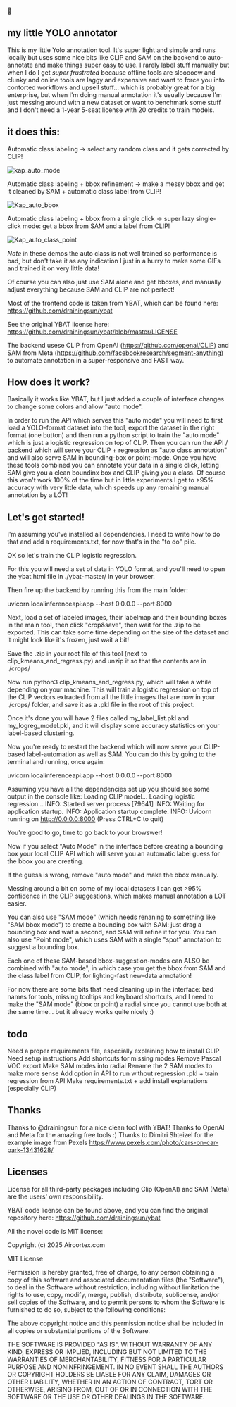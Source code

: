 🥔

## my little YOLO annotator

This is my little Yolo annotation tool. It's super light and simple and runs locally but uses some nice bits like CLIP and SAM on the backend to auto-annotate and make things super easy to use. I rarely label stuff manually but when I do I get *super frustrated* because offline tools are slooooow and clunky and online tools are laggy and expensive and want to force you into contorted workflows and upsell stuff... which is probably great for a big enterprise, but when I'm doing manual annotation it's usually because I'm just messing around with a new dataset or want to benchmark some stuff and I don't need a 1-year 5-seat license with 20 credits to train models.


## it does this:

Automatic class labeling -> select any random class and it gets corrected by CLIP!

![kap_auto_mode](https://github.com/user-attachments/assets/825a2752-c1a6-44d9-a2d4-49b145341a58)

Automatic class labeling + bbox refinement -> make a messy bbox and get it cleaned by SAM + automatic class label from CLIP!

![Kap_auto_bbox](https://github.com/user-attachments/assets/07ee6070-c6c2-4650-b225-8159566df4af)

Automatic class labeling + bbox from a single click -> super lazy single-click mode: get a bbox from SAM and a label from CLIP!

![Kap_auto_class_point](https://github.com/user-attachments/assets/d64cccdf-da8b-47a7-81e4-d78249fc87dc)

*Note* in these demos the auto class is not well trained so performance is bad, but don't take it as any indication I just in a hurry to make some GIFs and trained it on very little data!

Of course you can also just use SAM alone and get bboxes, and manually adjust everything because SAM and CLIP are not perfect!

Most of the frontend code is taken from YBAT, which can be found here:
https://github.com/drainingsun/ybat

See the original YBAT license here:
https://github.com/drainingsun/ybat/blob/master/LICENSE

The backend usese CLIP from OpenAI (https://github.com/openai/CLIP) and SAM from Meta (https://github.com/facebookresearch/segment-anything) to automate annotation in a super-responsive and FAST way. 

## How does it work?

Basically it works like YBAT, but I just added a couple of interface changes to change some colors and allow "auto mode". 

In order to run the API which serves this "auto mode" you will need to first load a YOLO-format dataset into the tool, export the dataset in the right format (one button) and then run a python script to train the "auto mode" which is just a logistic regression on top of CLIP. 
Then you can run the API / backend which will serve your CLIP + regression as "auto class annotation" and will also serve SAM in bounding-box or point-mode. Once you have these tools combined you can annotate your data in a single click, letting SAM give you a clean boundinx box and CLIP giving you a class. Of course this won't work 100% of the time but in little experiments I get to >95% accuracy with very little data, which speeds up any remaining manual annotation by a LOT!

## Let's get started!

I'm assuming you've installed all dependencies. I need to write how to do that and add a requirements.txt, for now that's in the "to do" pile.

OK so let's train the CLIP logistic regression.

For this you will need a set of data in YOLO format, and you'll need to open the ybat.html file in ./ybat-master/ in your browser.

Then fire up the backend by running this from the main folder:

uvicorn localinferenceapi:app --host 0.0.0.0 --port 8000

Next, load a set of labeled images, their labelmap and their bounding boxes in the main tool, then click "crop&save", then wait for the .zip to be exported. This can take some time depending on the size of the dataset and it might look like it's frozen, just wait a bit!

Save the .zip in your root file of this tool (next to clip_kmeans_and_regress.py) and unzip it so that the contents are in ./crops/

Now run python3 clip_kmeans_and_regress.py, which will take a while depending on your machine. This will train a logistic regression on top of the CLIP vectors extracted from all the little images that are now in your ./crops/ folder, and save it as a .pkl file in the root of this project.

Once it's done you will have 2 files called my_label_list.pkl and my_logreg_model.pkl, and it will display some accuracy statistics on your label-based clustering.

Now you're ready to restart the backend which will now serve your CLIP-based label-automation as well as SAM. You can do this by going to the terminal and running, once again:

uvicorn localinferenceapi:app --host 0.0.0.0 --port 8000

Assuming you have all the dependencies set up you should see some output in the console like: 
Loading CLIP model...
Loading logistic regression...
INFO:     Started server process [79641]
INFO:     Waiting for application startup.
INFO:     Application startup complete.
INFO:     Uvicorn running on http://0.0.0.0:8000 (Press CTRL+C to quit)


You're good to go, time to go back to your browswer!

Now if you select "Auto Mode" in the interface before creating a bounding box your local CLIP API which will serve you an automatic label guess for the bbox you are creating. 

If the guess is wrong, remove "auto mode" and make the bbox manually.

Messing around a bit on some of my local datasets I can get >95% confidence in the CLIP suggestions, which makes manual annotation a LOT easier. 

You can also use "SAM mode" (which needs renaning to something like "SAM bbox mode") to create a bounding box with SAM: just drag a bounding box and wait a second, and SAM will refine it for you.
You can also use "Point mode", which uses SAM with a single "spot" annotation to suggest a bounding box.

Each one of these SAM-based bbox-suggestion-modes can ALSO be combined with "auto mode", in which case you get the bbox from SAM and the class label from CLIP, for lighting-fast new-data annotation!

For now there are some bits that need cleaning up in the interface: bad names for tools, missing tooltips and keyboard shortcuts, and I need to make the "SAM mode" (bbox or point) a radial since you cannot use both at the same time... but it already works quite nicely :) 


## todo

Need a proper requirements file, especially explaining how to install CLIP
Need setup instructions
Add shortcuts for missing modes
Remove Pascal VOC export
Make SAM modes into radial
Rename the 2 SAM modes to make more sense
Add option in API to run without regression .pkl + train regression from API 
Make requirements.txt + add install explanations (especially CLIP)

## Thanks

Thanks to @drainingsun for a nice clean tool with YBAT!
Thanks to OpenAI and Meta for the amazing free tools :) 
Thanks to Dimitri Shteizel for the example image from Pexels https://www.pexels.com/photo/cars-on-car-park-13431628/


## Licenses

License for all third-party packages including Clip (OpenAI) and SAM (Meta) are the users' own responsibility.

YBAT code license can be found above, and you can find the original repository here: https://github.com/drainingsun/ybat

All the novel code is MIT license:

Copyright (c) 2025 Aircortex.com

MIT License

Permission is hereby granted, free of charge, to any person obtaining a copy
of this software and associated documentation files (the "Software"), to deal
in the Software without restriction, including without limitation the rights
to use, copy, modify, merge, publish, distribute, sublicense, and/or sell
copies of the Software, and to permit persons to whom the Software is
furnished to do so, subject to the following conditions:

The above copyright notice and this permission notice shall be included in all
copies or substantial portions of the Software.

THE SOFTWARE IS PROVIDED "AS IS", WITHOUT WARRANTY OF ANY KIND, EXPRESS OR
IMPLIED, INCLUDING BUT NOT LIMITED TO THE WARRANTIES OF MERCHANTABILITY,
FITNESS FOR A PARTICULAR PURPOSE AND NONINFRINGEMENT. IN NO EVENT SHALL THE
AUTHORS OR COPYRIGHT HOLDERS BE LIABLE FOR ANY CLAIM, DAMAGES OR OTHER
LIABILITY, WHETHER IN AN ACTION OF CONTRACT, TORT OR OTHERWISE, ARISING FROM,
OUT OF OR IN CONNECTION WITH THE SOFTWARE OR THE USE OR OTHER DEALINGS IN THE
SOFTWARE.
